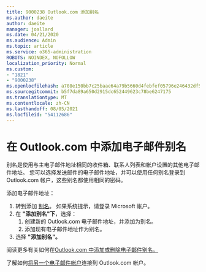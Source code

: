 ```yaml
---
title: 9000238 Outlook.com 添加别名
ms.author: daeite
author: daeite
manager: joallard
ms.date: 04/21/2020
ms.audience: Admin
ms.topic: article
ms.service: o365-administration
ROBOTS: NOINDEX, NOFOLLOW
localization_priority: Normal
ms.custom:
- "1821"
- "9000238"
ms.openlocfilehash: a708e150bb7c25baae64a79b5660d4febfef05796e246432df57e0ce5cfaa2bd
ms.sourcegitcommit: b5f7da89a650d2915dc652449623c78be6247175
ms.translationtype: MT
ms.contentlocale: zh-CN
ms.lasthandoff: 08/05/2021
ms.locfileid: "54112686"
---
```

# <a name="add-an-email-alias-in-outlookcom"></a>在 Outlook.com 中添加电子邮件别名

别名是使用与主电子邮件地址相同的收件箱、联系人列表和帐户设置的其他电子邮件地址。 您可以选择发送邮件的电子邮件地址，并可以使用任何别名登录到 Outlook.com 帐户，这些别名都使用相同的密码。

添加电子邮件地址：

1. 转到添加 [别名](https://go.microsoft.com/fwlink/p/?linkid=864833)。 如果系统提示，请登录 Microsoft 帐户。
2. 在 **"添加别名"下**，选择：
    1. 创建新的 Outlook.com 电子邮件地址，并添加为别名。
    2. 添加现有电子邮件地址作为别名。
3. 选择 **"添加别名"。**

阅读更多有关如何在[Outlook.com 中添加或删除电子邮件别名。](https://support.office.com/article/459b1989-356d-40fa-a689-8f285b13f1f2?wt.mc_id=Office_Outlook_com_Alchemy)  

了解如何[将另一个电子邮件帐户](https://support.office.com/article/c5224df4-5885-4e79-91ba-523aa743f0ba?wt.mc_id=Office_Outlook_com_Alchemy)连接到 Outlook.com 帐户。